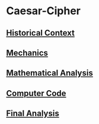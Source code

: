 # Caesar-Cipher

## [Historical Context](history.md)

## [Mechanics](caesar_mechanics.md)

## [Mathematical Analysis](caesar_mathematical_analysis.md)

## [Computer Code](caesar_computer_code.md)

## [Final Analysis](caesar_final_analysis.md)
